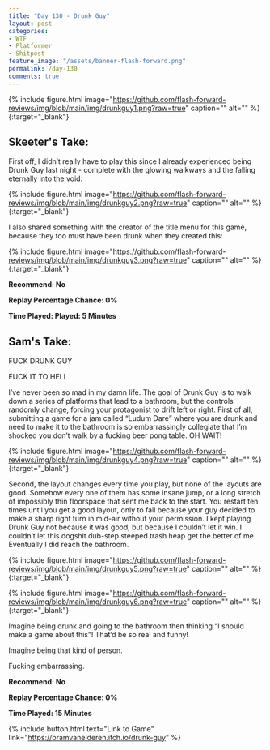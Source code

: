 ```yaml
---
title: "Day 130 - Drunk Guy"
layout: post
categories:
- WTF
- Platformer
- Shitpost
feature_image: "/assets/banner-flash-forward.png"
permalink: /day-130
comments: true
---
```


{% include figure.html image="https://github.com/flash-forward-reviews/img/blob/main/img/drunkguy1.png?raw=true" caption="" alt="" %}{:target="_blank"}

## Skeeter's Take:

First off, I didn’t really have to play this since I already experienced being Drunk Guy last night - complete with the glowing walkways and the falling eternally into the void: 

{% include figure.html image="https://github.com/flash-forward-reviews/img/blob/main/img/drunkguy2.png?raw=true" caption="" alt="" %}{:target="_blank"}

I also shared something with the creator of the title menu for this game, because they too must have been drunk when they created this: 

{% include figure.html image="https://github.com/flash-forward-reviews/img/blob/main/img/drunkguy3.png?raw=true" caption="" alt="" %}{:target="_blank"}

**Recommend: No**

**Replay Percentage Chance: 0%**

**Time Played: Played: 5 Minutes**

## Sam's Take:

FUCK DRUNK GUY

FUCK IT TO HELL

I’ve never been so mad in my damn life. The goal of Drunk Guy is to walk down a series of platforms that lead to a bathroom, but the controls randomly change, forcing your protagonist to drift left or right. First of all, submitting a game for a jam called “Ludum Dare” where you are drunk and need to make it to the bathroom is so embarrassingly collegiate that I’m shocked you don’t walk by a fucking beer pong table. OH WAIT!

{% include figure.html image="https://github.com/flash-forward-reviews/img/blob/main/img/drunkguy4.png?raw=true" caption="" alt="" %}{:target="_blank"}

Second, the layout changes every time you play, but none of the layouts are good. Somehow every one of them has some insane jump, or a long stretch of impossibly thin floorspace that sent me back to the start. You restart ten times until you get a good layout, only to fall because your guy decided to make a sharp right turn in mid-air without your permission. I kept playing Drunk Guy not because it was good, but because I couldn’t let it win. I couldn’t let this dogshit dub-step steeped trash heap get the better of me. Eventually I did reach the bathroom.

{% include figure.html image="https://github.com/flash-forward-reviews/img/blob/main/img/drunkguy5.png?raw=true" caption="" alt="" %}{:target="_blank"}

{% include figure.html image="https://github.com/flash-forward-reviews/img/blob/main/img/drunkguy6.png?raw=true" caption="" alt="" %}{:target="_blank"}

Imagine being drunk and going to the bathroom then thinking “I should make a game about this”! That’d be so real and funny!

Imagine being that kind of person.

Fucking embarrassing.

**Recommend: No**

**Replay Percentage Chance: 0%**

**Time Played: 15 Minutes**

{% include button.html text="Link to Game" link="https://bramvanelderen.itch.io/drunk-guy" %}